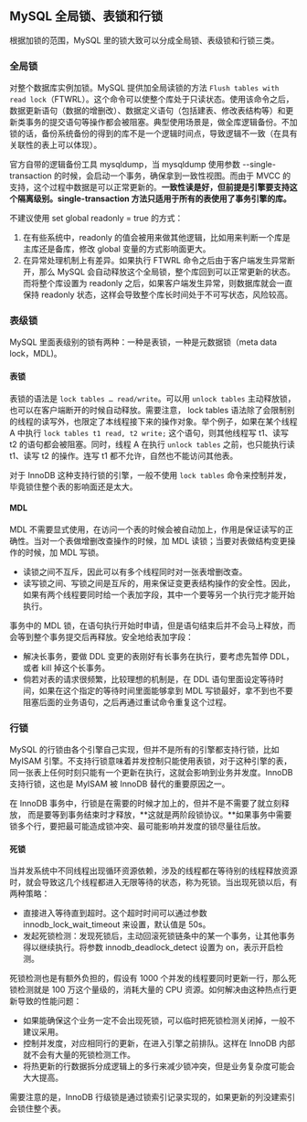 ## MySQL 全局锁、表锁和行锁

根据加锁的范围，MySQL 里的锁大致可以分成全局锁、表级锁和行锁三类。



### 全局锁

对整个数据库实例加锁。MySQL 提供加全局读锁的方法 `Flush tables with read lock`（FTWRL）。这个命令可以使整个库处于只读状态。使用该命令之后，数据更新语句（数据的增删改）、数据定义语句（包括建表、修改表结构等）和更新类事务的提交语句等操作都会被阻塞。典型使用场景是，做全库逻辑备份。不加锁的话，备份系统备份的得到的库不是一个逻辑时间点，导致逻辑不一致（在具有关联性的表上可以体现）。

官方自带的逻辑备份工具 mysqldump，当 mysqldump 使用参数 --single-transaction 的时候，会启动一个事务，确保拿到一致性视图。而由于 MVCC 的支持，这个过程中数据是可以正常更新的。**一致性读是好，但前提是引擎要支持这个隔离级别。single-transaction 方法只适用于所有的表使用了事务引擎的库。**

不建议使用 set global readonly = true 的方式：

1. 在有些系统中，readonly 的值会被用来做其他逻辑，比如用来判断一个库是主库还是备库，修改 global 变量的方式影响面更大。
2. 在异常处理机制上有差异。如果执行 FTWRL 命令之后由于客户端发生异常断开，那么 MySQL 会自动释放这个全局锁，整个库回到可以正常更新的状态。而将整个库设置为 readonly 之后，如果客户端发生异常，则数据库就会一直保持 readonly 状态，这样会导致整个库长时间处于不可写状态，风险较高。



### 表级锁

MySQL 里面表级别的锁有两种：一种是表锁，一种是元数据锁（meta data lock，MDL)。



#### 表锁

表锁的语法是 `lock tables … read/write`。可以用 `unlock tables` 主动释放锁，也可以在客户端断开的时候自动释放。需要注意， lock tables 语法除了会限制别的线程的读写外，也限定了本线程接下来的操作对象。举个例子，如果在某个线程 A 中执行 `lock tables t1 read, t2 write;` 这个语句，则其他线程写 t1、读写 t2 的语句都会被阻塞。同时，线程 A 在执行 `unlock tables` 之前，也只能执行读 t1、读写 t2 的操作。连写 t1 都不允许，自然也不能访问其他表。

对于 InnoDB 这种支持行锁的引擎，一般不使用 `lock tables` 命令来控制并发，毕竟锁住整个表的影响面还是太大。



#### MDL

MDL 不需要显式使用，在访问一个表的时候会被自动加上，作用是保证读写的正确性。当对一个表做增删改查操作的时候，加 MDL 读锁；当要对表做结构变更操作的时候，加 MDL 写锁。

- 读锁之间不互斥，因此可以有多个线程同时对一张表增删改查。
- 读写锁之间、写锁之间是互斥的，用来保证变更表结构操作的安全性。因此，如果有两个线程要同时给一个表加字段，其中一个要等另一个执行完才能开始执行。

事务中的 MDL 锁，在语句执行开始时申请，但是语句结束后并不会马上释放，而会等到整个事务提交后再释放。安全地给表加字段：

- 解决长事务，要做 DDL 变更的表刚好有长事务在执行，要考虑先暂停 DDL，或者 kill 掉这个长事务。
- 倘若对表的请求很频繁，比较理想的机制是，在 DDL 语句里面设定等待时间，如果在这个指定的等待时间里面能够拿到 MDL 写锁最好，拿不到也不要阻塞后面的业务语句，之后再通过重试命令重复这个过程。



### 行锁

MySQL 的行锁由各个引擎自己实现，但并不是所有的引擎都支持行锁，比如 MyISAM 引擎。不支持行锁意味着并发控制只能使用表锁，对于这种引擎的表，同一张表上任何时刻只能有一个更新在执行，这就会影响到业务并发度。InnoDB 支持行锁，这也是 MyISAM 被 InnoDB 替代的重要原因之一。

在 InnoDB 事务中，行锁是在需要的时候才加上的，但并不是不需要了就立刻释放， 而是要等到事务结束时才释放，**这就是两阶段锁协议。**如果事务中需要锁多个行，要把最可能造成锁冲突、最可能影响并发度的锁尽量往后放。



#### 死锁

当并发系统中不同线程出现循环资源依赖，涉及的线程都在等待别的线程释放资源时，就会导致这几个线程都进入无限等待的状态，称为死锁。当出现死锁以后，有两种策略：

- 直接进入等待直到超时。这个超时时间可以通过参数 innodb_lock_wait_timeout 来设置，默认值是 50s。
- 发起死锁检测：发现死锁后，主动回滚死锁链条中的某一个事务，让其他事务得以继续执行。将参数 innodb_deadlock_detect 设置为 on，表示开启检测。

死锁检测也是有额外负担的，假设有 1000 个并发的线程要同时更新一行，那么死锁检测就是 100 万这个量级的，消耗大量的 CPU 资源。如何解决由这种热点行更新导致的性能问题：

- 如果能确保这个业务一定不会出现死锁，可以临时把死锁检测关闭掉，一般不建议采用。
- 控制并发度，对应相同行的更新，在进入引擎之前排队。这样在 InnoDB 内部就不会有大量的死锁检测工作。
- 将热更新的行数据拆分成逻辑上的多行来减少锁冲突，但是业务复杂度可能会大大提高。

需要注意的是，InnoDB 行级锁是通过锁索引记录实现的，如果更新的列没建索引会锁住整个表。
